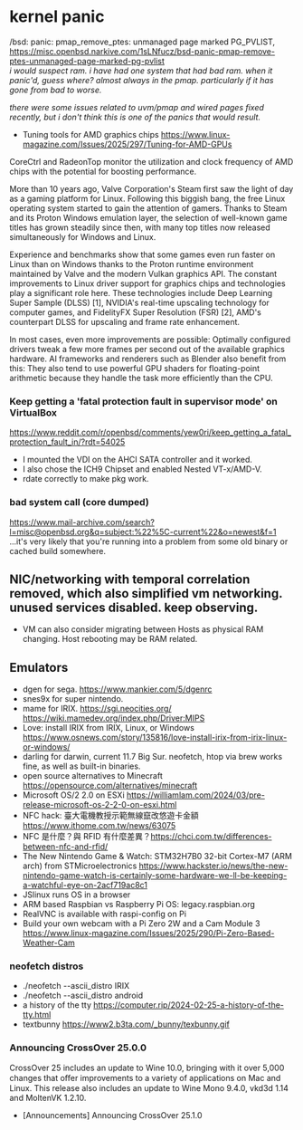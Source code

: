 # kernel panic
 /bsd: panic: pmap_remove_ptes: unmanaged page marked PG_PVLIST, <br>
 https://misc.openbsd.narkive.com/1sLNfucz/bsd-panic-pmap-remove-ptes-unmanaged-page-marked-pg-pvlist <br>
 <i>i would suspect ram. i have had one system that had bad ram. when it
panic'd, guess where? almost always in the pmap. particularly if it has
gone from bad to worse.

there were some issues related to uvm/pmap and wired pages fixed recently,
but i don't think this is one of the panics that would result.</i> 
 - Tuning tools for AMD graphics chips https://www.linux-magazine.com/Issues/2025/297/Tuning-for-AMD-GPUs

CoreCtrl and RadeonTop monitor the utilization and clock frequency of AMD chips with the potential for boosting performance.

More than 10 years ago, Valve Corporation's Steam first saw the light of day as a gaming platform for Linux. Following this biggish bang, the free Linux operating system started to gain the attention of gamers. Thanks to Steam and its Proton Windows emulation layer, the selection of well-known game titles has grown steadily since then, with many top titles now released simultaneously for Windows and Linux.

Experience and benchmarks show that some games even run faster on Linux than on Windows thanks to the Proton runtime environment maintained by Valve and the modern Vulkan graphics API. The constant improvements to Linux driver support for graphics chips and technologies play a significant role here. These technologies include Deep Learning Super Sample (DLSS) [1], NVIDIA's real-time upscaling technology for computer games, and FidelityFX Super Resolution (FSR) [2], AMD's counterpart DLSS for upscaling and frame rate enhancement.

In most cases, even more improvements are possible: Optimally configured drivers tweak a few more frames per second out of the available graphics hardware. AI frameworks and renderers such as Blender also benefit from this: They also tend to use powerful GPU shaders for floating-point arithmetic because they handle the task more efficiently than the CPU.

### Keep getting a 'fatal protection fault in supervisor mode' on VirtualBox
https://www.reddit.com/r/openbsd/comments/yew0ri/keep_getting_a_fatal_protection_fault_in/?rdt=54025
 - I mounted the VDI on the AHCI SATA controller and it worked.
 - I also chose the ICH9 Chipset and enabled Nested VT-x/AMD-V.
 - rdate correctly to make pkg work.
### bad system call (core dumped)
https://www.mail-archive.com/search?l=misc@openbsd.org&q=subject:%22%5C-current%22&o=newest&f=1 <br>
...it's very likely that you're
running into a problem from some old binary or cached build somewhere.
## NIC/networking with temporal correlation removed, which also simplified vm networking. unused services disabled. keep observing.
 - VM can also consider migrating between Hosts as physical RAM changing. Host rebooting may be RAM related.
## Emulators
 - dgen for sega. https://www.mankier.com/5/dgenrc
 - snes9x for super nintendo.
 - mame for IRIX. https://sgi.neocities.org/
<br> https://wiki.mamedev.org/index.php/Driver:MIPS
- Love: install IRIX from IRIX, Linux, or Windows 
<br> https://www.osnews.com/story/135816/love-install-irix-from-irix-linux-or-windows/
 - darling for darwin, current 11.7 Big Sur. neofetch, htop via brew works fine, as well as built-in binaries.
 - open source alternatives to Minecraft https://opensource.com/alternatives/minecraft
 - Microsoft OS/2 2.0 on ESXi https://williamlam.com/2024/03/pre-release-microsoft-os-2-2-0-on-esxi.html
 - NFC hack: 臺大電機教授示範無線竄改悠遊卡金額 https://www.ithome.com.tw/news/63075
 - NFC 是什麼？與 RFID 有什麼差異？https://chci.com.tw/differences-between-nfc-and-rfid/
 - The New Nintendo Game & Watch: STM32H7B0 32-bit Cortex-M7 (ARM arch) from STMicroelectronics
https://www.hackster.io/news/the-new-nintendo-game-watch-is-certainly-some-hardware-we-ll-be-keeping-a-watchful-eye-on-2acf719ac8c1
 - JSlinux runs OS in a browser
 - ARM based Raspbian vs Raspberry Pi OS: legacy.raspbian.org
 - RealVNC is available with raspi-config on Pi
 - Build your own webcam with a Pi Zero 2W and a Cam Module 3 https://www.linux-magazine.com/Issues/2025/290/Pi-Zero-Based-Weather-Cam
### neofetch distros
 - ./neofetch --ascii_distro IRIX
 - ./neofetch --ascii_distro android
 - a history of the tty https://computer.rip/2024-02-25-a-history-of-the-tty.html
 - textbunny https://www2.b3ta.com/_bunny/texbunny.gif
### Announcing CrossOver 25.0.0
CrossOver 25 includes an update to Wine 10.0, bringing with it over 5,000 changes that oﬀer improvements to a variety of applications on Mac and Linux. This release also includes an update to Wine Mono 9.4.0, vkd3d 1.14 and MoltenVK 1.2.10.
 - [Announcements] Announcing CrossOver 25.1.0
